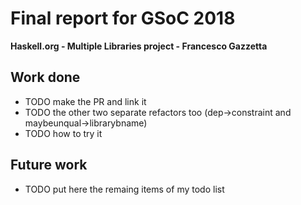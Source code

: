 # Final report for GSoC 2018

**Haskell.org - Multiple Libraries project - Francesco Gazzetta**

## Work done

* TODO make the PR and link it
* TODO the other two separate refactors too (dep->constraint and maybeunqual->librarybname)
* TODO how to try it

## Future work

* TODO put here the remaing items of my todo list

